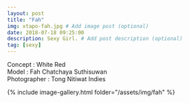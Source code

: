 ```yaml
---
layout: post
title: "Fah"
img: xtapo-fah.jpg # Add image post (optional)
date: 2018-07-18 09:25:00
description: Sexy Girl. # Add post description (optional)
tag: [sexy]
---
```

Concept : White Red  
Model : Fah Chatchaya Suthisuwan  
Photographer : Tong Nitiwat Indies     

{% include image-gallery.html folder="/assets/img/fah" %}
